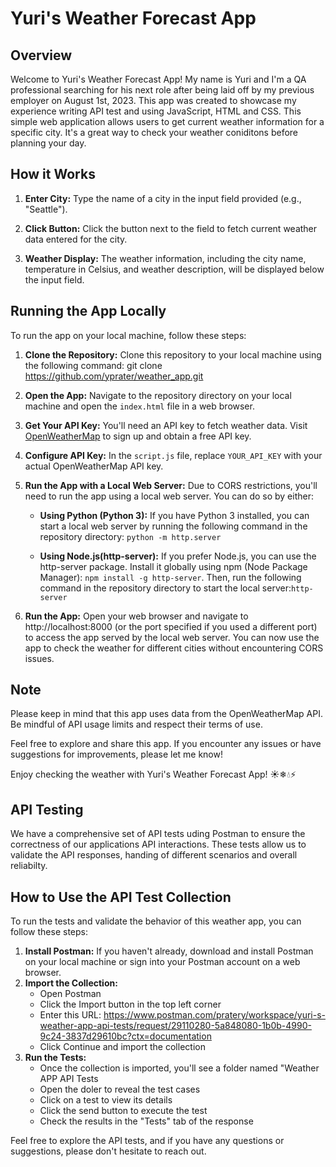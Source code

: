 # Yuri's Weather Forecast App

## Overview

Welcome to Yuri's Weather Forecast App! My name is Yuri and I'm a QA professional searching for his next role after being laid off by my previous employer on August 1st, 2023. This app was created to showcase my experience writing API test and using JavaScript, HTML and CSS. This simple web application allows users to get current weather information for a specific city. It's a great way to check your weather coniditons before planning your day.

## How it Works

1. **Enter City:** Type the name of a city in the input field provided (e.g., "Seattle").

2. **Click Button:** Click the button next to the field to fetch current weather data entered for the city.

3. **Weather Display:** The weather information, including the city name, temperature in Celsius, and weather description, will be displayed below the input field.

## Running the App Locally

To run the app on your local machine, follow these steps:

1. **Clone the Repository:** Clone this repository to your local machine using the following command: git clone https://github.com/yprater/weather_app.git

2. **Open the App:** Navigate to the repository directory on your local machine and open the `index.html` file in a web browser.

3. **Get Your API Key:** You'll need an API key to fetch weather data. Visit [OpenWeatherMap](https://openweathermap.org/) to sign up and obtain a free API key.

4. **Configure API Key:** In the `script.js` file, replace `YOUR_API_KEY` with your actual OpenWeatherMap API key.

5. **Run the App with a Local Web Server:** Due to CORS restrictions, you'll need to run the app using a local web server. You can do so by either:

    - **Using Python (Python 3):**  If you have Python 3 installed, you can start a local web server by running the following command in the repository directory: `python -m http.server`

    - **Using Node.js(http-server):** If you prefer Node.js, you can use the http-server package. Install it globally using npm (Node Package Manager): `npm install -g http-server`. Then, run the following command in the repository directory to start the local server:`http-server`     

6. **Run the App:** Open your web browser and navigate to http://localhost:8000 (or the port specified if you used a different port) to access the app served by the local web server. You can now use the app to check the weather for different cities without encountering CORS issues.

## Note

Please keep in mind that this app uses data from the OpenWeatherMap API. Be mindful of API usage limits and respect their terms of use.

Feel free to explore and share this app. If you encounter any issues or have suggestions for improvements, please let me know!

Enjoy checking the weather with Yuri's Weather Forecast App! ☀️❄💧⚡

## API Testing

We have a comprehensive set of API tests uding Postman to ensure the correctness of our applications API interactions. These tests allow us to validate the API responses, handing of different scenarios and overall reliabilty.

## How to Use the API Test Collection

To run the tests and validate the behavior of this weather app, you can follow these steps:

1. **Install Postman:** If you haven't already, download and install Postman on your local machine or sign into your Postman account on a web browser.
2. **Import the Collection:**
    - Open Postman
    - Click the Import button in the top left corner
    - Enter this URL: https://www.postman.com/pratery/workspace/yuri-s-weather-app-api-tests/request/29110280-5a848080-1b0b-4990-9c24-3837d29610bc?ctx=documentation
    - Click Continue and import the collection
3. **Run the Tests:**
    - Once the collection is imported, you'll see a folder named "Weather APP API Tests
    - Open the doler to reveal the test cases
    - Click on a test to view its details
    - Click the send button to execute the test
    - Check the results in the "Tests" tab of the response

Feel free to explore the API tests, and if you have any questions or suggestions, please don't hesitate to reach out.